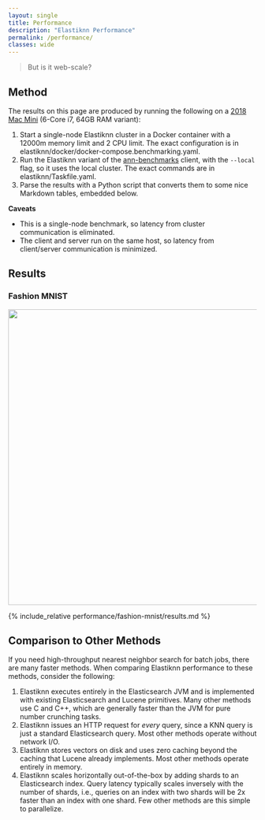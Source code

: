 ```yaml
---
layout: single
title: Performance
description: "Elastiknn Performance"
permalink: /performance/
classes: wide
---
```


> But is it web-scale?

## Method

The results on this page are produced by running the following on a [2018 Mac Mini](https://support.apple.com/kb/SP782?locale=en_US) (6-Core i7, 64GB RAM variant):

1. Start a single-node Elastiknn cluster in a Docker container with a 12000m memory limit and 2 CPU limit. The exact configuration is in elastiknn/docker/docker-compose.benchmarking.yaml.
2. Run the Elastiknn variant of the [ann-benchmarks](https://github.com/erikbern/ann-benchmarks) client, with the `--local` flag, so it uses the local cluster. The exact commands are in elastiknn/Taskfile.yaml.
3. Parse the results with a Python script that converts them to some nice Markdown tables, embedded below.

**Caveats**

* This is a single-node benchmark, so latency from cluster communication is eliminated.
* The client and server run on the same host, so latency from client/server communication is minimized.

## Results

### Fashion MNIST

<img src="data:image/png;base64, {% include_relative performance/fashion-mnist/plot.b64 %}" width="600px" height="auto"/> 

{% include_relative performance/fashion-mnist/results.md %}

## Comparison to Other Methods

If you need high-throughput nearest neighbor search for batch jobs, there are many faster methods.
When comparing Elastiknn performance to these methods, consider the following:

1. Elastiknn executes entirely in the Elasticsearch JVM and is implemented with existing Elasticsearch and Lucene primitives.
   Many other methods use C and C++, which are generally faster than the JVM for pure number crunching tasks.
2. Elastiknn issues an HTTP request for _every_ query, since a KNN query is just a standard Elasticsearch query.
   Most other methods operate without network I/O.
3. Elastiknn stores vectors on disk and uses zero caching beyond the caching that Lucene already implements.
   Most other methods operate entirely in memory.
4. Elastiknn scales horizontally out-of-the-box by adding shards to an Elasticsearch index.
   Query latency typically scales inversely with the number of shards, i.e., queries on an index with two shards will be 2x faster than an index with one shard.
   Few other methods are this simple to parallelize.

